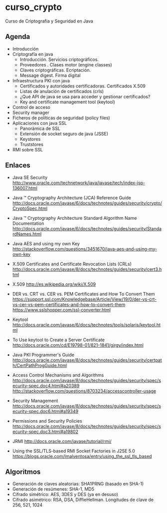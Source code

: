 curso_crypto
============

Curso de Criptografía y Seguridad en Java

Agenda
------
- Introducción
- Criptografía en java
	- Introducción. Servicios criptográficos.
	- Proveedores . Clases motor (engine classes)
	- Claves criptográficas. Ecriptación.
	- Message digest. Firma digital
- Infraestructura PKI con java
	- Certificados y autoridades certificadoras. Certificados X.509
	- Listas de anulación de certificados (crls)
	- ¿Qué API de java se usa para acceder y gestionar certificados?
	- Key and certificate management tool (keytool)
- Control de acceso
- Security manager
- Ficheros de políticas de seguridad (policy files)
- Aplicaciones con java SSL
	- Panorámica de SSL
	- Extensión de socket seguro de java (JSSE)
	- Keystores
	- Truststores
- RMI sobre SSL

Enlaces
-------

- Java SE Security
http://www.oracle.com/technetwork/java/javase/tech/index-jsp-136007.html

- Java ™ Cryptography Architecture (JCA) Reference Guide
http://docs.oracle.com/javase/6/docs/technotes/guides/security/crypto/CryptoSpec.html

- Java ™ Cryptography Architecture Standard Algorithm Name Documentation
http://docs.oracle.com/javase/6/docs/technotes/guides/security/StandardNames.html

- Java AES and using my own Key
http://stackoverflow.com/questions/3451670/java-aes-and-using-my-own-key

- X.509 Certificates and Certificate Revocation Lists (CRLs)
http://docs.oracle.com/javase/8/docs/technotes/guides/security/cert3.html

- X.509
http://es.wikipedia.org/wiki/X.509

- DER vs. CRT vs. CER vs. PEM Certificates and How To Convert Them
https://support.ssl.com/Knowledgebase/Article/View/19/0/der-vs-crt-vs-cer-vs-pem-certificates-and-how-to-convert-them
https://www.sslshopper.com/ssl-converter.html

- Keytool
http://docs.oracle.com/javase/6/docs/technotes/tools/solaris/keytool.html

- To Use keytool to Create a Server Certificate
http://docs.oracle.com/cd/E19798-01/821-1841/gjrgy/index.html

- Java PKI Programmer's Guide
http://docs.oracle.com/javase/8/docs/technotes/guides/security/certpath/CertPathProgGuide.html

- Access Control Mechanisms and Algorithms
http://docs.oracle.com/javase/8/docs/technotes/guides/security/spec/security-spec.doc4.html#a20389
http://stackoverflow.com/questions/8703234/accesscontroller-usage

- Security Management
http://docs.oracle.com/javase/8/docs/technotes/guides/security/spec/security-spec.doc6.html#a19349

- Permissions and Security Policies
http://docs.oracle.com/javase/8/docs/technotes/guides/security/spec/security-spec.doc3.html#a19802

- JRMI
http://docs.oracle.com/javase/tutorial/rmi/

- Using the SSL/TLS-based RMI Socket Factories in J2SE 5.0 
https://blogs.oracle.com/lmalventosa/entry/using_the_ssl_tls_based

Algoritmos
----------

- Generación de claves aleatorias: SHA1PRNG (basado en SHA-1)
- Generación de resúmenes: SHA-1, MD5
- Cifrado simétrico: AES, 3DES y DES (ya en desuso)
- Cifrado asimétrico: RSA, DSA, DiffieHellman. Longitudes de clave de 256, 521, 1024





